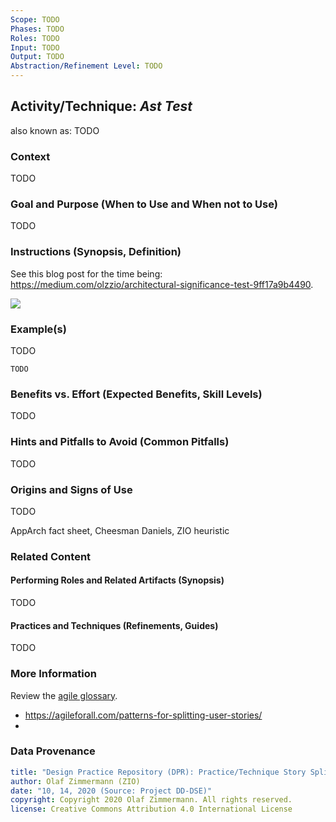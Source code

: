 ```yaml
---
Scope: TODO
Phases: TODO
Roles: TODO
Input: TODO
Output: TODO
Abstraction/Refinement Level: TODO
---
```


<!-- Word budget: 1000-1500 (3-5 A4 pages); the practice descriptions should be readable in 5 to 10 minutes (expert vs. novice reader) -->

Activity/Technique: *Ast Test*
--------------------------------
<!-- Alternate names or candidate names) can be listed as "Also known as" here. -->
also known as: TODO

<!-- *Note to method engineers):* Terms from Agile Alliance template appear in parenthesis in headings (if it makes sense) -->

### Context

<!-- Keywords, preconditions (input artifacts), performing role -->
TODO


### Goal and Purpose (When to Use and When not to Use)
<!-- TODO, can be a user story, must identify the performing role and the target audience (producer, consumer) -->
TODO 


### Instructions (Synopsis, Definition)
<!-- What to do, artifact to produce; minimum, medium maximum diligence/verbosity (?) -->  
See this blog post for the time being: <https://medium.com/olzzio/architectural-significance-test-9ff17a9b4490>.

![](/images/NN.png)


### Example(s)
<!-- Must be concrete, ideally give three ones, one for each verbosity/fidelity level basic, medium, full -->
TODO

~~~
TODO
~~~


### Benefits vs. Effort (Expected Benefits, Skill Levels)
<!-- From AA, should call out what one needs to be able to do on beginner, intermediate, advanced level; as a team -->
TODO


### Hints and Pitfalls to Avoid (Common Pitfalls)
<!-- See ART, don’t overdo etc. -->
TODO


### Origins and Signs of Use
<!-- From PLOPs and from AA -->
TODO

AppArch fact sheet, Cheesman Daniels, ZIO heuristic

### Related Content
<!-- in DPR/OLAF and elsewhere -->


#### Performing Roles and Related Artifacts (Synopsis)
TODO

<!--
|**Role**| Input | Output | Comments |
|:-|:-----:|:------:|:--------:|
|  |  |  |  |
-->


#### Practices and Techniques (Refinements, Guides)
TODO


### More Information 
<!-- Further Reading, Academic Publications) -->
Review the [agile glossary](https://www.agilealliance.org/agile101/agile-glossary/).

* <https://agileforall.com/patterns-for-splitting-user-stories/>
* <!-- TODO AppArch exercise 5, fact sheet, slides: <https://blogs.itemis.com/en/spidr-five-simple-techniques-for-a-perfectly-split-user-story> or the 20 splitting suggestions in <https://xp123.com/articles/twenty-ways-to-split-stories/> -->


### Data Provenance 

```yaml
title: "Design Practice Repository (DPR): Practice/Technique Story Splitting"
author: Olaf Zimmermann (ZIO)
date: "10, 14, 2020 (Source: Project DD-DSE)"
copyright: Copyright 2020 Olaf Zimmermann. All rights reserved.
license: Creative Commons Attribution 4.0 International License
```


